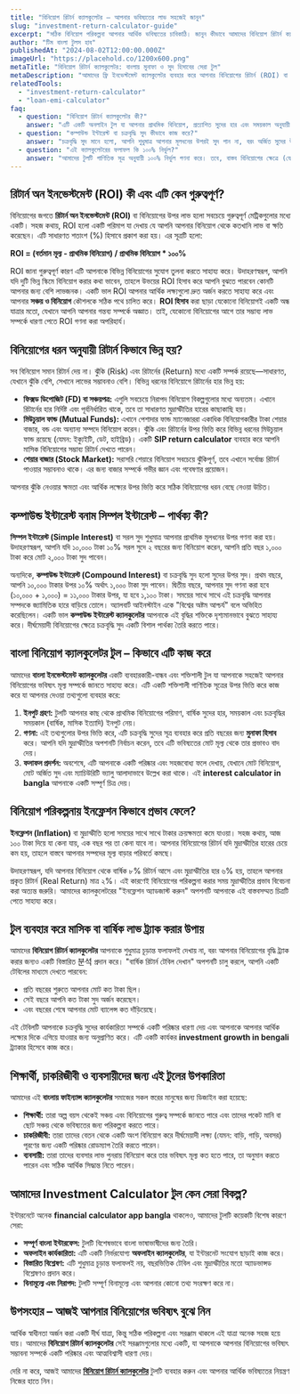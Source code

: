 ```yaml
---
title: "বিনিয়োগ রিটার্ন ক্যালকুলেটর – আপনার ভবিষ্যতের লাভ সহজেই জানুন"
slug: "investment-return-calculator-guide"
excerpt: "সঠিক বিনিয়োগ পরিকল্পনা আপনার আর্থিক ভবিষ্যতের চাবিকাঠি। জানুন কীভাবে আমাদের বিনিয়োগ রিটার্ন ক্যালকুলেটর ব্যবহার করে আপনি আপনার সঞ্চয়ের সম্ভাব্য লাভ সম্পর্কে পরিষ্কার ধারণা পেতে পারেন।"
author: "টিম বাংলা টুলস হাব"
publishedAt: "2024-08-02T12:00:00.000Z"
imageUrl: "https://placehold.co/1200x600.png"
metaTitle: "বিনিয়োগ রিটার্ন ক্যালকুলেটর: বাংলায় মুনাফা ও সুদ হিসাবের সেরা টুল"
metaDescription: "আমাদের ফ্রি ইনভেস্টমেন্ট ক্যালকুলেটর ব্যবহার করে আপনার বিনিয়োগের রিটার্ন (ROI) বা মুনাফা হিসাব করুন। জানুন কম্পাউন্ড ইন্টারেস্ট, SIP এবং মুদ্রাস্ফীতির প্রভাব।"
relatedTools:
  - "investment-return-calculator"
  - "loan-emi-calculator"
faq:
  - question: "বিনিয়োগ রিটার্ন ক্যালকুলেটর কী?"
    answer: "এটি একটি অনলাইন টুল যা আপনার প্রাথমিক বিনিয়োগ, প্রত্যাশিত সুদের হার এবং সময়কাল অনুযায়ী ভবিষ্যতে আপনি কত টাকা রিটার্ন বা মুনাফা পেতে পারেন, তা নির্ভুলভাবে হিসাব করে দেখায়।"
  - question: "কম্পাউন্ড ইন্টারেস্ট বা চক্রবৃদ্ধি সুদ কীভাবে কাজ করে?"
    answer: "চক্রবৃদ্ধি সুদ মানে হলো, আপনি শুধুমাত্র আপনার মূলধনের উপরই সুদ পান না, বরং অর্জিত সুদের উপরও সুদ আয় করেন। সময়ের সাথে সাথে এটি আপনার সম্পদ দ্রুতগতিতে বাড়িয়ে তোলে।"
  - question: "এই ক্যালকুলেটরের ফলাফল কি ১০০% নির্ভুল?"
    answer: "আমাদের টুলটি গাণিতিক সূত্র অনুযায়ী ১০০% নির্ভুল গণনা করে। তবে, বাস্তব বিনিয়োগের ক্ষেত্রে (যেমন মিউচুয়াল ফান্ড বা শেয়ার বাজার) রিটার্ন বাজারের ওঠানামার উপর নির্ভরশীল, তাই প্রকৃত ফলাফল ভিন্ন হতে পারে।"
---
```


## রিটার্ন অন ইনভেস্টমেন্ট (ROI) কী এবং এটি কেন গুরুত্বপূর্ণ?

বিনিয়োগের জগতে **রিটার্ন অন ইনভেস্টমেন্ট (ROI)** বা বিনিয়োগের উপর লাভ হলো সবচেয়ে গুরুত্বপূর্ণ মেট্রিকগুলোর মধ্যে একটি। সহজ কথায়, ROI হলো একটি পরিমাপ যা দেখায় যে আপনি আপনার বিনিয়োগ থেকে কতখানি লাভ বা ক্ষতি করেছেন। এটি সাধারণত শতাংশ (%) হিসাবে প্রকাশ করা হয়। এর সূত্রটি হলো:

**ROI = (বর্তমান মূল্য - প্রাথমিক বিনিয়োগ) / প্রাথমিক বিনিয়োগ * ১০০%**

ROI জানা গুরুত্বপূর্ণ কারণ এটি আপনাকে বিভিন্ন বিনিয়োগের সুযোগ তুলনা করতে সাহায্য করে। উদাহরণস্বরূপ, আপনি যদি দুটি ভিন্ন স্কিমে বিনিয়োগ করার কথা ভাবেন, তাহলে উভয়ের ROI হিসাব করে আপনি বুঝতে পারবেন কোনটি আপনার জন্য বেশি লাভজনক। একটি ভাল ROI আপনার আর্থিক লক্ষ্যগুলো দ্রুত অর্জন করতে সাহায্য করে এবং আপনার **সঞ্চয় ও বিনিয়োগ** কৌশলকে সঠিক পথে চালিত করে। **ROI হিসাব** করা ছাড়া যেকোনো বিনিয়োগই একটি অন্ধ যাত্রার মতো, যেখানে আপনি আপনার গন্তব্য সম্পর্কে অজ্ঞাত। তাই, যেকোনো বিনিয়োগের আগে তার সম্ভাব্য লাভ সম্পর্কে ধারণা পেতে ROI গণনা করা অপরিহার্য।

## বিনিয়োগের ধরন অনুযায়ী রিটার্ন কিভাবে ভিন্ন হয়?

সব বিনিয়োগ সমান রিটার্ন দেয় না। ঝুঁকি (Risk) এবং রিটার্নের (Return) মধ্যে একটি সম্পর্ক রয়েছে—সাধারণত, যেখানে ঝুঁকি বেশি, সেখানে লাভের সম্ভাবনাও বেশি। বিভিন্ন ধরনের বিনিয়োগে রিটার্নের হার ভিন্ন হয়:

*   **ফিক্সড ডিপোজিট (FD) বা সঞ্চয়পত্র:** এগুলি সবচেয়ে নিরাপদ বিনিয়োগ বিকল্পগুলোর মধ্যে অন্যতম। এখানে রিটার্নের হার নির্দিষ্ট এবং পূর্বনির্ধারিত থাকে, তবে তা সাধারণত মুদ্রাস্ফীতির হারের কাছাকাছি হয়।
*   **মিউচুয়াল ফান্ড (Mutual Funds):** এখানে পেশাদার ফান্ড ম্যানেজাররা একাধিক বিনিয়োগকারীর টাকা শেয়ার বাজার, বন্ড এবং অন্যান্য সম্পদে বিনিয়োগ করেন। ঝুঁকি এবং রিটার্নের উপর ভিত্তি করে বিভিন্ন ধরনের মিউচুয়াল ফান্ড রয়েছে (যেমন: ইক্যুইটি, ডেট, হাইব্রিড)। একটি **SIP return calculator** ব্যবহার করে আপনি মাসিক বিনিয়োগের সম্ভাব্য রিটার্ন দেখতে পারেন।
*   **শেয়ার বাজার (Stock Market):** সরাসরি শেয়ারে বিনিয়োগ সবচেয়ে ঝুঁকিপূর্ণ, তবে এখানে সর্বোচ্চ রিটার্ন পাওয়ার সম্ভাবনাও থাকে। এর জন্য বাজার সম্পর্কে গভীর জ্ঞান এবং গবেষণার প্রয়োজন।

আপনার ঝুঁকি নেওয়ার ক্ষমতা এবং আর্থিক লক্ষ্যের উপর ভিত্তি করে সঠিক বিনিয়োগের ধরন বেছে নেওয়া উচিত।

## কম্পাউন্ড ইন্টারেস্ট বনাম সিম্পল ইন্টারেস্ট – পার্থক্য কী?

**সিম্পল ইন্টারেস্ট (Simple Interest)** বা সরল সুদ শুধুমাত্র আপনার প্রাথমিক মূলধনের উপর গণনা করা হয়। উদাহরণস্বরূপ, আপনি যদি ১০,০০০ টাকা ১০% সরল সুদে ২ বছরের জন্য বিনিয়োগ করেন, আপনি প্রতি বছর ১,০০০ টাকা করে মোট ২,০০০ টাকা সুদ পাবেন।

অন্যদিকে, **কম্পাউন্ড ইন্টারেস্ট (Compound Interest)** বা চক্রবৃদ্ধি সুদ হলো সুদের উপর সুদ। প্রথম বছরে, আপনি ১০,০০০ টাকার উপর ১০% অর্থাৎ ১,০০০ টাকা সুদ পাবেন। দ্বিতীয় বছরে, আপনার সুদ গণনা করা হবে (১০,০০০ + ১,০০০) = ১১,০০০ টাকার উপর, যা হবে ১,১০০ টাকা। সময়ের সাথে সাথে এই চক্রবৃদ্ধি আপনার সম্পদকে জ্যামিতিক হারে বাড়িয়ে তোলে। অ্যালবার্ট আইনস্টাইন একে "বিশ্বের অষ্টম আশ্চর্য" বলে অভিহিত করেছিলেন। একটি ভাল **কম্পাউন্ড ইন্টারেস্ট ক্যালকুলেটর** আপনাকে এই বৃদ্ধির শক্তিকে দৃশ্যমানভাবে বুঝতে সাহায্য করে। দীর্ঘমেয়াদী বিনিয়োগের ক্ষেত্রে চক্রবৃদ্ধি সুদ একটি বিশাল পার্থক্য তৈরি করতে পারে।

## বাংলা বিনিয়োগ ক্যালকুলেটর টুল – কিভাবে এটি কাজ করে

আমাদের **বাংলা ইনভেস্টমেন্ট ক্যালকুলেটর** একটি ব্যবহারকারী-বান্ধব এবং শক্তিশালী টুল যা আপনাকে সহজেই আপনার বিনিয়োগের ভবিষ্যৎ মূল্য সম্পর্কে জানতে সাহায্য করে। এটি একটি শক্তিশালী গাণিতিক সূত্রের উপর ভিত্তি করে কাজ করে যা আপনার দেওয়া তথ্যগুলো ব্যবহার করে:

1.  **ইনপুট গ্রহণ:** টুলটি আপনার কাছ থেকে প্রাথমিক বিনিয়োগের পরিমাণ, বার্ষিক সুদের হার, সময়কাল এবং চক্রবৃদ্ধির সময়কাল (বার্ষিক, মাসিক ইত্যাদি) ইনপুট নেয়।
2.  **গণনা:** এই তথ্যগুলোর উপর ভিত্তি করে, এটি চক্রবৃদ্ধি সুদের সূত্র ব্যবহার করে প্রতি বছরের জন্য **মুনাফা হিসাব** করে। আপনি যদি মুদ্রাস্ফীতির অপশনটি নির্বাচন করেন, তবে এটি ভবিষ্যতের মোট মূল্য থেকে তার প্রভাবও বাদ দেয়।
3.  **ফলাফল প্রদর্শন:** অবশেষে, এটি আপনাকে একটি পরিষ্কার এবং সহজবোধ্য ফলে দেখায়, যেখানে মোট বিনিয়োগ, মোট অর্জিত সুদ এবং ম্যাচিউরিটি ভ্যালু আলাদাভাবে উল্লেখ করা থাকে। এই **interest calculator in bangla** আপনাকে একটি সম্পূর্ণ চিত্র দেয়।

## বিনিয়োগ পরিকল্পনায় ইনফ্লেশন কিভাবে প্রভাব ফেলে?

**ইনফ্লেশন (Inflation)** বা মুদ্রাস্ফীতি হলো সময়ের সাথে সাথে টাকার ক্রয়ক্ষমতা কমে যাওয়া। সহজ কথায়, আজ ১০০ টাকা দিয়ে যা কেনা যায়, এক বছর পর তা কেনা যাবে না। আপনার বিনিয়োগের রিটার্ন যদি মুদ্রাস্ফীতির হারের চেয়ে কম হয়, তাহলে বাস্তবে আপনার সম্পদের মূল্য বাড়ার পরিবর্তে কমছে।

উদাহরণস্বরূপ, যদি আপনার বিনিয়োগ থেকে বার্ষিক ৮% রিটার্ন আসে এবং মুদ্রাস্ফীতির হার ৬% হয়, তাহলে আপনার প্রকৃত রিটার্ন (Real Return) মাত্র ২%। এই কারণেই বিনিয়োগের পরিকল্পনা করার সময় মুদ্রাস্ফীতির প্রভাব বিবেচনা করা অত্যন্ত জরুরি। আমাদের ক্যালকুলেটরের "ইনফ্লেশন অ্যাডজাস্ট করুন" অপশনটি আপনাকে এই বাস্তবসম্মত চিত্রটি পেতে সাহায্য করে।

## টুল ব্যবহার করে মাসিক বা বার্ষিক লাভ ট্র্যাক করার উপায়

আমাদের **বিনিয়োগ রিটার্ন ক্যালকুলেটর** আপনাকে শুধুমাত্র চূড়ান্ত ফলাফলই দেখায় না, বরং আপনার বিনিয়োগের বৃদ্ধি ট্র্যাক করার জন্যও একটি বিস্তারিত 분석 প্রদান করে। "বার্ষিক রিটার্ন টেবিল দেখান" অপশনটি চালু করলে, আপনি একটি টেবিলের মাধ্যমে দেখতে পারবেন:
*   প্রতি বছরের শুরুতে আপনার মোট কত টাকা ছিল।
*   সেই বছরে আপনি কত টাকা সুদ অর্জন করেছেন।
*   এবং বছরের শেষে আপনার মোট ব্যালেন্স কত দাঁড়িয়েছে।

এই টেবিলটি আপনাকে চক্রবৃদ্ধি সুদের কার্যকারিতা সম্পর্কে একটি পরিষ্কার ধারণা দেয় এবং আপনাকে আপনার আর্থিক লক্ষ্যের দিকে এগিয়ে যাওয়ার জন্য অনুপ্রাণিত করে। এটি একটি কার্যকর **investment growth in bengali** ট্র্যাকার হিসেবে কাজ করে।

## শিক্ষার্থী, চাকরিজীবী ও ব্যবসায়ীদের জন্য এই টুলের উপকারিতা

আমাদের এই **বাংলায় ফাইন্যান্স ক্যালকুলেটর** সমাজের সকল স্তরের মানুষের জন্য ডিজাইন করা হয়েছে:
*   **শিক্ষার্থী:** তারা অল্প বয়স থেকেই সঞ্চয় এবং বিনিয়োগের গুরুত্ব সম্পর্কে জানতে পারে এবং তাদের পকেট মানি বা ছোট সঞ্চয় থেকে ভবিষ্যতের জন্য পরিকল্পনা করতে পারে।
*   **চাকরিজীবী:** তারা তাদের বেতন থেকে একটি অংশ বিনিয়োগ করে দীর্ঘমেয়াদী লক্ষ্য (যেমন: বাড়ি, গাড়ি, অবসর) পূরণের জন্য একটি পরিষ্কার রোডম্যাপ তৈরি করতে পারেন।
*   **ব্যবসায়ী:** তারা তাদের ব্যবসার লাভ পুনরায় বিনিয়োগ করে তার ভবিষ্যৎ মূল্য কত হতে পারে, তা অনুমান করতে পারেন এবং সঠিক আর্থিক সিদ্ধান্ত নিতে পারেন।

## আমাদের Investment Calculator টুল কেন সেরা বিকল্প?

ইন্টারনেটে অনেক **financial calculator app bangla** থাকলেও, আমাদের টুলটি কয়েকটি বিশেষ কারণে সেরা:
*   **সম্পূর্ণ বাংলা ইন্টারফেস:** টুলটি বিশেষভাবে বাংলা ভাষাভাষীদের জন্য তৈরি।
*   **অফলাইন কার্যকারিতা:** এটি একটি নির্ভরযোগ্য **অফলাইন ক্যালকুলেটর**, যা ইন্টারনেট সংযোগ ছাড়াই কাজ করে।
*   **বিস্তারিত বিশ্লেষণ:** এটি শুধুমাত্র চূড়ান্ত ফলাফলই নয়, বছরভিত্তিক টেবিল এবং মুদ্রাস্ফীতির মতো অ্যাডভান্সড বিশ্লেষণও প্রদান করে।
*   **বিনামূল্যে এবং নিরাপদ:** টুলটি সম্পূর্ণ বিনামূল্যে এবং আপনার কোনো তথ্য সংরক্ষণ করে না।

## উপসংহার – আজই আপনার বিনিয়োগের ভবিষ্যৎ বুঝে নিন

আর্থিক স্বাধীনতা অর্জন করা একটি দীর্ঘ যাত্রা, কিন্তু সঠিক পরিকল্পনা এবং সরঞ্জাম থাকলে এই যাত্রা অনেক সহজ হয়ে যায়। আমাদের **বিনিয়োগ রিটার্ন ক্যালকুলেটর** সেই সরঞ্জামগুলোর মধ্যে একটি, যা আপনাকে আপনার বিনিয়োগের ভবিষ্যৎ সম্ভাবনা সম্পর্কে একটি পরিষ্কার এবং আত্মবিশ্বাসী ধারণা দেয়।

দেরি না করে, আজই আমাদের **[বিনিয়োগ রিটার্ন ক্যালকুলেটর](/tools/investment-return-calculator)** টুলটি ব্যবহার করুন এবং আপনার আর্থিক ভবিষ্যতের নিয়ন্ত্রণ নিজের হাতে নিন।

